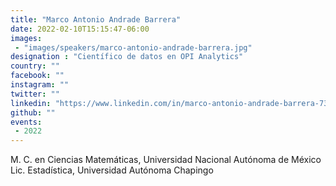 ```yaml
---
title: "Marco Antonio Andrade Barrera"
date: 2022-02-10T15:15:47-06:00
images:
 - "images/speakers/marco-antonio-andrade-barrera.jpg"
designation : "Científico de datos en OPI Analytics"
country: ""
facebook: ""
instagram: ""
twitter: ""
linkedin: "https://www.linkedin.com/in/marco-antonio-andrade-barrera-736029141"
github: ""
events:
 - 2022
---
```


M. C. en Ciencias Matemáticas, Universidad Nacional Autónoma de México
Lic. Estadística, Universidad Autónoma Chapingo
